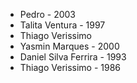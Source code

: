 
- Pedro - 2003
- Talita Ventura - 1997
- Thiago Verissimo
- Yasmin Marques - 2000
- Daniel Silva Ferrira - 1993
- Thiago Verissimo - 1986

